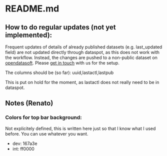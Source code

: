 # README.md

## How to do regular updates (not yet implemented):
<!-- Frequent updates of details of already published datasets (e.g. last_updated field) are not updated directly through dataspot. but instead through a file managed by the Data Competence Center DCC. This means that fields that should be updated outside of the workflow are written to the centrally managed file instead of dataspot directly. These changes are then regularly updated by a script from the DCC to dataspot. The key should always be the dataspot-internal UUID. Dates should be provided as Unix timestamps in in UTC timezone. Times should be provided in Unix timestamps aswell in a ??? format (TBD; the same as is used internally in dataspot.). TODO: Add examples -->

Frequent updates of details of already published datasets (e.g. last_updated field) are not updated directly through dataspot, as this does not work with the workflow. Instead, the changes are pushed to a non-public dataset on [opendatasoft](data.bs.ch). Please [get in touch](mailto:opendata@bs.ch) with us for the setup.

The columns should be (so far): uuid,lastactl,lastpub

This is put on hold for the moment, as lastactl does not really need to be in dataspot.

## Notes (Renato)
### Colors for top bar background:
Not explicitely defined, this is written here just so that I know what I used before. You can use whatever you want.
- dev: 167a3e
- int: ff0000
